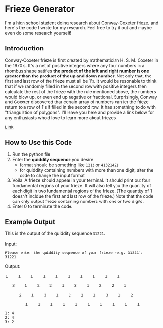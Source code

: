 # Frieze Generator
I'm a high school student doing research about Conway-Coxeter frieze, and here's the code I wrote for my research. Feel free to try it out and maybe even do some research yourself!

**Introduction**
---


Conway-Coxeter frieze is first created by mathematician H. S. M. Coxeter in the 1970's. It's a net of positive integers where any four numbers in a rhombus shape satifies **the product of the left and right number is one greater than the product of the up and down number**. Not only that, the first and last row of the frieze must all be 1's. It would be resonable to think that if we randomly filled in the second row with positive integers then calculate the rest of the frieze with the rule mentioned above, the numbers would blow up, or even end up negative or fractional. Surprisingly, Conway and Coxeter discovered that certain array of numbers can let the frieze return to a row of 1's if filled in the second row. It has something to do with "triangulation of polygons". I'll leave you here and provide a link below for any enthusiasts who'd love to learn more about friezes.

[Link](https://www.maths.dur.ac.uk/users/anna.felikson/Projects/frieze/frieze-res.html)


**How to Use this Code**
---

1. Run the python file
2. Enter the **quiddity sequence** you desire
    + format should be something like `1212` or `41321421`
    + for quiddity containing numbers with more than one digit, alter the code to change the input format
3. Voila! A frieze should appear in your terminal. It should print out four fundamental regions of your frieze. It will also tell you the quantity of each digit in two fundamental regions of the frieze. (The quantity of 1 doesn't incldue the first and last row of the frieze.) Note that the code can only output frieze containing numbers with one or two digits.
4. Enter 0 to terminate the code.



**Example Output**
---
This is the output of the quiddity sequence `31221`.\
\
Input:
```
Please enter the quiddity sequence of your frieze (e.g. 31221): 
31221
```
Output:

```
１    １    １    １    １    １    １    １    １    １     

   ３    １    ２    ２    １    ３    １    ２    ２    １     

      ２    １    ３    １    ２    ２    １    ３    １    ２     

         １    １    １    １    １    １    １    １    １    １     

1: 4  
2: 4  
3: 2  
```





